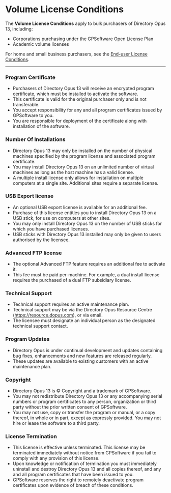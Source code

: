 # Volume License Conditions

The **Volume License Conditions** apply to bulk purchasers of Directory Opus 13, including:

- Corporations purchasing under the GPSoftware Open License Plan
- Academic volume licenses

For home and small business purchasers, see the [End-user License Conditions](end_user.md).

------------------------------------------------------------------------

### Program Certificate

- Purchasers of Directory Opus 13 will receive an encrypted program certificate, which must be installed to activate the software.
- This certificate is valid for the original purchaser only and is not transferable.
- You accept responsibility for any and all program certificates issued by GPSoftware to you.
- You are responsible for deployment of the certificate along with installation of the software.

### Number Of Installations

- Directory Opus 13 may only be installed on the number of physical machines specified by the program license and associated program certificate.
- You may install Directory Opus 13 on an unlimited number of virtual machines as long as the host machine has a valid license.
- A multiple install license only allows for installation on multiple computers at a single site. Additional sites require a separate license.

### USB Export license

- An optional USB export license is available for an additional fee.
- Purchase of this license entitles you to install Directory Opus 13 on a USB stick, for use on computers at other sites.
- You may only install Directory Opus 13 on the number of USB sticks for which you have purchased licenses.
- USB sticks with Directory Opus 13 installed may only be given to users authorised by the licensee.

### Advanced FTP license

- The optional Advanced FTP feature requires an additional fee to activate it.
- This fee must be paid per-machine. For example, a dual install license requires the purchased of a dual FTP subsidiary license.

### Technical Support

- Technical support requires an active maintenance plan.
- Technical support may be via the Directory Opus Resource Centre (<https://resource.dopus.com>), or via email.
- The licensee must designate an individual person as the designated technical support contact.

### Program Updates

- Directory Opus is under continual development and updates containing bug fixes, enhancements and new features are released regularly.
- These updates are available to existing customers with an active maintenance plan.

### Copyright

- Directory Opus 13 is © Copyright and a trademark of GPSoftware.
- You may not redistribute Directory Opus 13 or any accompanying serial numbers or program certificates to any person, organization or third party without the prior written consent of GPSoftware.
- You may not use, copy or transfer the program or manual, or a copy thereof, in whole or in part, except as expressly provided. You may not hire or lease the software to a third party.

### License Termination

- This license is effective unless terminated. This license may be terminated immediately without notice from GPSoftware if you fail to comply with any provision of this license.
- Upon knowledge or notification of termination you must immediately uninstall and destroy Directory Opus 13 and all copies thereof, and any and all program certificates that have been issued to you.
- GPSoftware reserves the right to remotely deactivate program certificates upon evidence of breach of these conditions.
